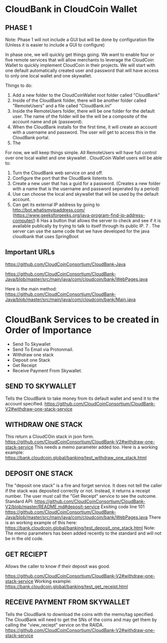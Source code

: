 # CloudBank in CloudCoin Wallet

## PHASE 1
Note: Phase 1 will not include a GUI but will be done by configuration file (Unless it is easier to include a GUI to configure)

In phase one, we will quickly get things going. We want to enable four or five remote services that will allow merchants to leverage the CloudCoin Wallet to quickly implement CloudCoin in their projects. 
We will start with one default automatically created user and password that will have access to only one local wallet and one skywallet. 
 
Things to do:
1. Add a new folder to the CloudCoinWallet root folder called "CloudBank"
2. Inside of the CloudBank folder, there will be another folder called "RemoteUsers" and a file called "CloudBank.ini"
3. Inside the RemoteUsers folder, there will be one folder for the default user. The name of the folder will be the will be a composite of the account name and pk (password). 
4. When the CloudBank installs for the first time, it will create an account with a username and password. The user will get to access this in the CloudBank portal. 
5. The  

For now, we will keep things simple. All RemoteUsers will have full control over one local wallet and one skywallet . 
CloudCoin Wallet users will be able to:
1. Turn the CloudBank web service on and off.
2. Configure the port that the CloudBank listents to.
3. Create a new user that has a guid for a password. (Creates a new folder with a name that is the username and password seperated by a period)
4. Use can choose the local and skywallet that will be used by the default account.
5. Can get its external IP address by going to http://bot.whatismyipaddress.com/ (https://www.geeksforgeeks.org/java-program-find-ip-address-computer/)
6  Has a button that allows the server to check and see if it is available publically by trying to talk to itself through its public IP. 
7 . The server can use the same code that we have developed for the java cloudbank that uses SpringBoot

## Important URLs

https://github.com/CloudCoinConsortium/CloudBank-Java

https://github.com/CloudCoinConsortium/CloudBank-Java/blob/master/src/main/java/com/cloudcoin/bank/WebPages.java

Here is the main method: https://github.com/CloudCoinConsortium/CloudBank-Java/blob/master/src/main/java/com/cloudcoin/bank/Main.java

# CloudBank Services to be created in Order of Importance

* Send To Skywallet
* Send To Email via Protonmail. 
* Withdraw one stack
* Deposit one Stack
* Get Receipt
* Receive Payment From Skywallet. 


## SEND TO SKYWALLET
Tells the CloudBank to take money from its default wallet and send it to the account specified. 
https://github.com/CloudCoinConsortium/CloudBank-V2#withdraw-one-stack-service

## WITHDRAW ONE STACK

This return a CloudCOin stack in json form. https://github.com/CloudCoinConsortium/CloudBank-V2#withdraw-one-stack-service
This needs a memo parameter added too. 
Here is a working example: 
https://bank.cloudcoin.global/banking/test_withdraw_one_stack.html

## DEPOSIT ONE STACK
The "deposit one stack" is a fire and forget service. It does not tell the caller if the stack was deposited correctly or not. Instead, it returns a receipt number. The user must call the "Get Receipt" service to see the outcome.
Standard API: https://github.com/CloudCoinConsortium/CloudBank-V2/blob/master/README.md#deposit-service 
Exsiting code line 101 https://github.com/CloudCoinConsortium/CloudBank-Java/blob/master/src/main/java/com/cloudcoin/bank/WebPages.java
There is an working example of this here: https://bank.cloudcoin.global/banking/test_deposit_one_stack.html
Note: The memo parameters has been added recently to the standard and will not be in the old code. 


## GET RECIEPT 
Allows the caller to know if their deposit was good. 

https://github.com/CloudCoinConsortium/CloudBank-V2#withdraw-one-stack-service
Working example: https://bank.cloudcoin.global/banking/test_get_receipt.html

## RECEIVE PAYMENT FROM SKYWALLET 
Tells the CloudBank to download the coins with the memo/tag specified. The CloudBank will need to get the SNs of the 
coins and may get them by calling the "view_reciept" service on the RAIDA. 
https://github.com/CloudCoinConsortium/CloudBank-V2#withdraw-one-stack-service



